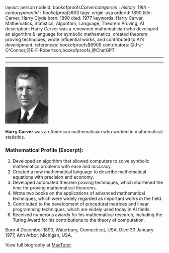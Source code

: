 layout: person
nodeid: bookofproofs$Carver
categories: history,19th-century
parentid: bookofproofs$603
tags: origin-usa
orderid: 1890
title: Carver, Harry Clyde
born: 1890
died: 1977
keywords: Harry Carver, Mathematics, Statistics, Algorithm, Language, Theorem Proving, AI
description: Harry Carver was a renowned mathematician who developed an algorithm & language for symbolic mathematics, created theorem proving technqiues, wrote influential works, and contributed to AI's development.
references: bookofproofs$6909
contributors: @J-J-O'Connor,@E-F-Robertson,bookofproofs,@ChatGPT

---



---

![Carver.jpg](https://github.com/bookofproofs/bookofproofs.github.io/blob/main/_sources/_assets/images/portraits/Carver.jpg?raw=true)

**Harry  Carver**  was an American mathematician who worked in mathematical statistics.

### Mathematical Profile (Excerpt):
1. Developed an algorithm that allowed computers to solve symbolic mathematics problems with ease and accuracy.
2. Created a new mathematical language to describe mathematical equations with precision and economy.
3. Developed automated theorem proving techniques, which shortened the time for proving mathematical theorems.
4. Wrote two books on the applications of advanced mathematical techniques, which were widely regarded as important works in the field.
5. Contributed to the development of procedural matrices and linear programming techniques, which are widely used today in AI fields.
6. Received numerous awards for his mathematical research, including the Turing Award for his contributions to the theory of computation.

Born 4 December 1890, Waterbury, Connecticut, USA. Died 30 January 1977, Ann Arbor, Michigan, USA.

View full biography at [MacTutor](https://mathshistory.st-andrews.ac.uk/Biographies/Carver/)
